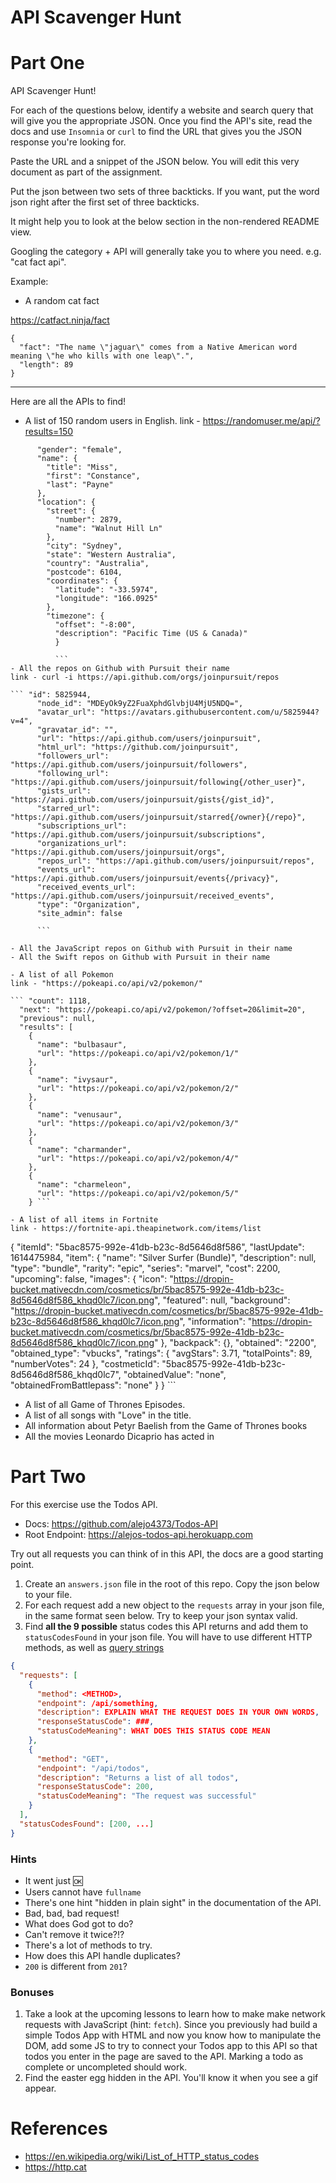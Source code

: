 # API Scavenger Hunt

# Part One

API Scavenger Hunt!

For each of the questions below, identify a website and search query that will give you the appropriate JSON. Once you find the API's site, read the docs and use `Insomnia` or `curl` to find the URL that gives you the JSON response you're looking for.

Paste the URL and a snippet of the JSON below. You will edit this very document as part of the assignment.

Put the json between two sets of three backticks. If you want, put the word json right after the first set of three backticks.

It might help you to look at the below section in the non-rendered README view.

Googling the category + API will generally take you to where you need. e.g. "cat fact api".

Example:

- A random cat fact

https://catfact.ninja/fact

```
{
  "fact": "The name \"jaguar\" comes from a Native American word meaning \"he who kills with one leap\".",
  "length": 89
}
```

---

Here are all the APIs to find!

- A list of 150 random users in English.
link - https://randomuser.me/api/?results=150

``` {
      "gender": "female",
      "name": {
        "title": "Miss",
        "first": "Constance",
        "last": "Payne"
      },
      "location": {
        "street": {
          "number": 2879,
          "name": "Walnut Hill Ln"
        },
        "city": "Sydney",
        "state": "Western Australia",
        "country": "Australia",
        "postcode": 6104,
        "coordinates": {
          "latitude": "-33.5974",
          "longitude": "166.0925"
        },
        "timezone": {
          "offset": "-8:00",
          "description": "Pacific Time (US & Canada)"
          }

          ```
- All the repos on Github with Pursuit their name
link - curl -i https://api.github.com/orgs/joinpursuit/repos

``` "id": 5825944,
      "node_id": "MDEyOk9yZ2FuaXphdGlvbjU4MjU5NDQ=",
      "avatar_url": "https://avatars.githubusercontent.com/u/5825944?v=4",
      "gravatar_id": "",
      "url": "https://api.github.com/users/joinpursuit",
      "html_url": "https://github.com/joinpursuit",
      "followers_url": "https://api.github.com/users/joinpursuit/followers",
      "following_url": "https://api.github.com/users/joinpursuit/following{/other_user}",
      "gists_url": "https://api.github.com/users/joinpursuit/gists{/gist_id}",
      "starred_url": "https://api.github.com/users/joinpursuit/starred{/owner}{/repo}",
      "subscriptions_url": "https://api.github.com/users/joinpursuit/subscriptions",
      "organizations_url": "https://api.github.com/users/joinpursuit/orgs",
      "repos_url": "https://api.github.com/users/joinpursuit/repos",
      "events_url": "https://api.github.com/users/joinpursuit/events{/privacy}",
      "received_events_url": "https://api.github.com/users/joinpursuit/received_events",
      "type": "Organization",
      "site_admin": false

      ```

- All the JavaScript repos on Github with Pursuit in their name
- All the Swift repos on Github with Pursuit in their name

- A list of all Pokemon
link - "https://pokeapi.co/api/v2/pokemon/"

``` "count": 1118,
  "next": "https://pokeapi.co/api/v2/pokemon/?offset=20&limit=20",
  "previous": null,
  "results": [
    {
      "name": "bulbasaur",
      "url": "https://pokeapi.co/api/v2/pokemon/1/"
    },
    {
      "name": "ivysaur",
      "url": "https://pokeapi.co/api/v2/pokemon/2/"
    },
    {
      "name": "venusaur",
      "url": "https://pokeapi.co/api/v2/pokemon/3/"
    },
    {
      "name": "charmander",
      "url": "https://pokeapi.co/api/v2/pokemon/4/"
    },
    {
      "name": "charmeleon",
      "url": "https://pokeapi.co/api/v2/pokemon/5/"
    } ```

- A list of all items in Fortnite
link - https://fortnite-api.theapinetwork.com/items/list

```
  {
      "itemId": "5bac8575-992e-41db-b23c-8d5646d8f586",
      "lastUpdate": 1614475984,
      "item": {
        "name": "Silver Surfer (Bundle)",
        "description": null,
        "type": "bundle",
        "rarity": "epic",
        "series": "marvel",
        "cost": 2200,
        "upcoming": false,
        "images": {
          "icon": "https://dropin-bucket.mativecdn.com/cosmetics/br/5bac8575-992e-41db-b23c-8d5646d8f586_khqd0lc7/icon.png",
          "featured": null,
          "background": "https://dropin-bucket.mativecdn.com/cosmetics/br/5bac8575-992e-41db-b23c-8d5646d8f586_khqd0lc7/icon.png",
          "information": "https://dropin-bucket.mativecdn.com/cosmetics/br/5bac8575-992e-41db-b23c-8d5646d8f586_khqd0lc7/icon.png"
        },
        "backpack": {},
        "obtained": "2200",
        "obtained_type": "vbucks",
        "ratings": {
          "avgStars": 3.71,
          "totalPoints": 89,
          "numberVotes": 24
        },
        "costmeticId": "5bac8575-992e-41db-b23c-8d5646d8f586_khqd0lc7",
        "obtainedValue": "none",
        "obtainedFromBattlepass": "none"
      }
    }
    ```
    
- A list of all Game of Thrones Episodes.
- A list of all songs with "Love" in the title.
- All information about Petyr Baelish from the Game of Thrones books
- All the movies Leonardo Dicaprio has acted in

# Part Two

For this exercise use the Todos API.

- Docs: https://github.com/alejo4373/Todos-API
- Root Endpoint: https://alejos-todos-api.herokuapp.com

Try out all requests you can think of in this API, the docs are a good starting point.


1. Create an `answers.json` file in the root of this repo. Copy the json below to your file.
1. For each request add a new object to the `requests` array in your json file, in the same format seen below. Try to keep your json syntax valid.
1. Find **all the 9 possible** status codes this API returns and add them to `statusCodesFound` in your json file. You will have to use different HTTP methods, as well as [query strings](https://en.wikipedia.org/wiki/Query_string)

```json
{
  "requests": [
    {
      "method": <METHOD>,
      "endpoint": /api/something,
      "description": EXPLAIN WHAT THE REQUEST DOES IN YOUR OWN WORDS,
      "responseStatusCode": ###,
      "statusCodeMeaning": WHAT DOES THIS STATUS CODE MEAN
    },
    {
      "method": "GET",
      "endpoint": "/api/todos",
      "description": "Returns a list of all todos",
      "responseStatusCode": 200,
      "statusCodeMeaning": "The request was successful"
    }
  ],
  "statusCodesFound": [200, ...]
}
```

### Hints

- It went just 🆗
- Users cannot have `fullname`
- There's one hint "hidden in plain sight" in the documentation of the API.
- Bad, bad, bad request!
- What does God got to do?
- Can't remove it twice?!?
- There's a lot of methods to try.
- How does this API handle duplicates?
- `200` is different from `201`?

### Bonuses

1. Take a look at the upcoming lessons to learn how to make make network requests with JavaScript (hint: `fetch`).
   Since you previously had build a simple Todos App with HTML and now you know how to manipulate
   the DOM, add some JS to try to connect your Todos app to this API so that todos you enter in the page
   are saved to the API. Marking a todo as complete or uncompleted should work.
2. Find the easter egg hidden in the API. You'll know it when you see a gif appear.

# References

- https://en.wikipedia.org/wiki/List_of_HTTP_status_codes
- https://http.cat
